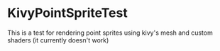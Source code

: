 KivyPointSpriteTest
===================

This is a test for rendering point sprites using kivy's mesh and custom shaders (it currently doesn't work)
